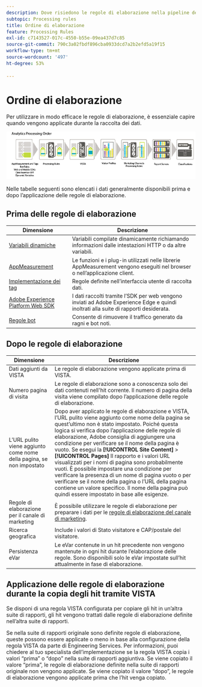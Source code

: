 ```yaml
---
description: Dove risiedono le regole di elaborazione nella pipeline dei dati di Analytics.
subtopic: Processing rules
title: Ordine di elaborazione
feature: Processing Rules
exl-id: c7143527-017c-4550-b55e-09ea437d7c85
source-git-commit: 790c3a02fbdf896cba0933dcd7a2b2efd5a19f15
workflow-type: tm+mt
source-wordcount: '497'
ht-degree: 53%

---
```


# Ordine di elaborazione

Per utilizzare in modo efficace le regole di elaborazione, è essenziale capire quando vengono applicate durante la raccolta dei dati.

![Ordine di elaborazione](assets/analytics_processing_order.png)

Nelle tabelle seguenti sono elencati i dati generalmente disponibili prima e dopo l’applicazione delle regole di elaborazione.

## Prima delle regole di elaborazione

| Dimensione | Descrizione |
|--- |--- |
| [Variabili dinamiche](/help/implement/vars/page-vars/dynamic-variables.md) | Variabili compilate dinamicamente richiamando informazioni dalle intestazioni HTTP o da altre variabili. |
| [AppMeasurement](/help/implement/home.md) | Le funzioni e i plug-in utilizzati nelle librerie AppMeasurement vengono eseguiti nel browser o nell’applicazione client. |
| [Implementazione dei tag](/help/implement/launch/overview.md) | Regole definite nell’interfaccia utente di raccolta dati. |
| [Adobe Experience Platform Web SDK](https://experienceleague.adobe.com/docs/experience-platform/edge/data-collection/adobe-analytics/analytics-overview.html) | I dati raccolti tramite l’SDK per web vengono inviati ad Adobe Experience Edge e quindi inoltrati alla suite di rapporti desiderata. |
| [Regole bot](/help/admin/admin/bot-removal/bot-rules.md) | Consente di rimuovere il traffico generato da ragni e bot noti. |

## Dopo le regole di elaborazione

| Dimensione | Descrizione |
|--- |--- |
| Dati aggiunti da VISTA | Le regole di elaborazione vengono applicate prima di VISTA. |
| Numero pagina di visita | Le regole di elaborazione sono a conoscenza solo dei dati contenuti nell&#39;hit corrente. Il numero di pagina della visita viene compilato dopo l’applicazione delle regole di elaborazione. |
| L’URL pulito viene aggiunto come nome della pagina, se non impostato | Dopo aver applicato le regole di elaborazione e VISTA, l’URL pulito viene aggiunto come nome della pagina se quest’ultimo non è stato impostato. Poiché questa logica si verifica dopo l’applicazione delle regole di elaborazione, Adobe consiglia di aggiungere una condizione per verificare se il nome della pagina è vuoto.  Se esegui la **[!UICONTROL Site Content]** > **[!UICONTROL Pages]** Il rapporto e i valori URL visualizzati per i nomi di pagina sono probabilmente vuoti.  È possibile impostare una condizione per verificare la presenza di un nome di pagina vuoto o per verificare se il nome della pagina o l’URL della pagina contiene un valore specifico. Il nome della pagina può quindi essere impostato in base alle esigenze. |
| Regole di elaborazione per il canale di marketing | È possibile utilizzare le regole di elaborazione per preparare i dati per le [regole di elaborazione del canale di marketing](https://experienceleague.adobe.com/docs/analytics/components/marketing-channels/c-rules.html?lang=it). |
| Ricerca geografica | Include i valori di Stato visitatore e CAP/postale del visitatore. |
| Persistenza eVar | Le eVar contenute in un hit precedente non vengono mantenute in ogni hit durante l’elaborazione delle regole. Sono disponibili solo le eVar impostate sull’hit attualmente in fase di elaborazione. |

## Applicazione delle regole di elaborazione durante la copia degli hit tramite VISTA

Se disponi di una regola VISTA configurata per copiare gli hit in un’altra suite di rapporti, gli hit vengono trattati dalle regole di elaborazione definite nell’altra suite di rapporti.

Se nella suite di rapporti originale sono definite regole di elaborazione, queste possono essere applicate o meno in base alla configurazione della regola VISTA da parte di Engineering Services. Per informazioni, puoi chiedere al tuo specialista dell’implementazione se la regola VISTA copia i valori “prima” o “dopo” nella suite di rapporti aggiuntiva. Se viene copiato il valore “prima”, le regole di elaborazione definite nella suite di rapporti originale non vengono applicate. Se viene copiato il valore “dopo”, le regole di elaborazione vengono applicate prima che l’hit venga copiato.
